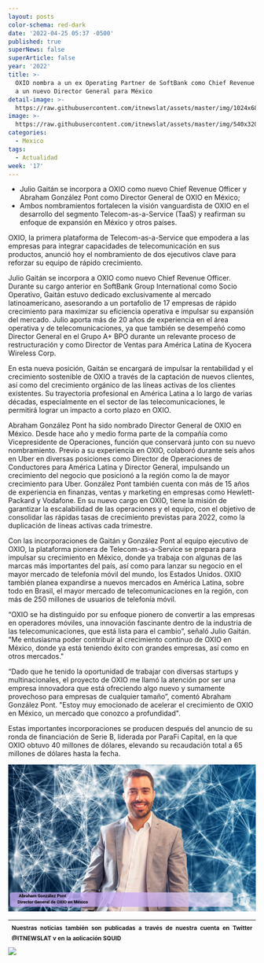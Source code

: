 ```yaml
---
layout: posts
color-schema: red-dark
date: '2022-04-25 05:37 -0500'
published: true
superNews: false
superArticle: false
year: '2022'
title: >-
  OXIO nombra a un ex Operating Partner de SoftBank como Chief Revenue Officer y
  a un nuevo Director General para México
detail-image: >-
  https://raw.githubusercontent.com/itnewslat/assets/master/img/1024x680/Abraham-Gonzalez-Pont-g.jpg
image: >-
  https://raw.githubusercontent.com/itnewslat/assets/master/img/540x320/Abraham-Gonzalez-Pont-p.jpg
categories:
  - Mexico
tags:
  - Actualidad
week: '17'
---
```

- Julio Gaitán se incorpora a OXIO como nuevo Chief Revenue Officer y Abraham González Pont como Director General de OXIO en México;
- Ambos nombramientos fortalecen la visión vanguardista de OXIO en el desarrollo del segmento Telecom-as-a-Service (TaaS) y reafirman su enfoque de expansión en México y otros países.

OXIO, la primera plataforma de Telecom-as-a-Service que empodera a las empresas para integrar capacidades de telecomunicación en sus productos, anunció hoy el nombramiento de dos ejecutivos clave para reforzar su equipo de rápido crecimiento.

Julio Gaitán se incorpora a OXIO como nuevo Chief Revenue Officer. Durante su cargo anterior en SoftBank Group International como Socio Operativo, Gaitán estuvo dedicado exclusivamente al mercado latinoamericano, asesorando a un portafolio de 17 empresas de rápido crecimiento para maximizar su eficiencia operativa e impulsar su expansión del mercado. Julio aporta más de 20 años de experiencia en el área operativa y de telecomunicaciones, ya que también se desempeñó como Director General en el Grupo A+ BPO durante un relevante proceso de restructuración y como Director de Ventas para América Latina de Kyocera Wireless Corp.

En esta nueva posición, Gaitán se encargará de impulsar la rentabilidad y el crecimiento sostenible de OXIO a través de la captación de nuevos clientes, así como del crecimiento orgánico de las líneas activas de los clientes existentes. Su trayectoria profesional en América Latina a lo largo de varias décadas, especialmente en el sector de las telecomunicaciones, le permitirá lograr un impacto a corto plazo en OXIO.

Abraham González Pont ha sido nombrado Director General de OXIO en México. Desde hace año y medio forma parte de la compañía como Vicepresidente de Operaciones, función que conservará junto con su nuevo nombramiento. Previo a su experiencia en OXIO, colaboró durante seis años en Uber en diversas posiciones como Director de Operaciones de Conductores para América Latina y Director General, impulsando un crecimiento del negocio que posicionó a la región como la de mayor crecimiento para Uber. González Pont también cuenta con más de 15 años de experiencia en finanzas, ventas y marketing en empresas como Hewlett-Packard y Vodafone. En su nuevo cargo en OXIO, tiene la misión de garantizar la escalabilidad de las operaciones y el equipo, con el objetivo de consolidar las rápidas tasas de crecimiento previstas para 2022, como la duplicación de líneas activas cada trimestre.

Con las incorporaciones de Gaitán y González Pont al equipo ejecutivo de OXIO, la plataforma pionera de Telecom-as-a-Service se prepara para impulsar su crecimiento en México, donde ya trabaja con algunas de las marcas más importantes del país, así como para lanzar su negocio en el mayor mercado de telefonía móvil del mundo, los Estados Unidos. OXIO también planea expandirse a nuevos mercados en América Latina, sobre todo en Brasil, el mayor mercado de telecomunicaciones en la región, con más de 250 millones de usuarios de telefonía móvil.

“OXIO se ha distinguido por su enfoque pionero de convertir a las empresas en operadores móviles, una innovación fascinante dentro de la industria de las telecomunicaciones, que está lista para el cambio”, señaló Julio Gaitán. "Me entusiasma poder contribuir al crecimiento continuo de OXIO en México, donde ya está teniendo éxito con grandes empresas, así como en otros mercados."

“Dado que he tenido la oportunidad de trabajar con diversas startups y multinacionales, el proyecto de OXIO me llamó la atención por ser una empresa innovadora que está ofreciendo algo nuevo y sumamente provechoso para empresas de cualquier tamaño”, comentó Abraham González Pont. "Estoy muy emocionado de acelerar el crecimiento de OXIO en México, un mercado que conozco a profundidad".

Estas importantes incorporaciones se producen después del anuncio de su ronda de financiación de Serie B, liderada por ParaFi Capital, en la que OXIO obtuvo 40 millones de dólares, elevando su recaudación total a 65 millones de dólares hasta la fecha.

![](https://raw.githubusercontent.com/itnewslat/assets/master/img/540x320/Abraham-Gonzalez-Pont-p.jpg)

<table style="height: 42px;" width="569">
<tbody>
<tr>
<td style="text-align: justify;"><sub><strong>Nuestras noticias también son publicadas a través de nuestra cuenta en Twitter <a href="https://twitter.com/itnewslat?lang=es">@ITNEWSLAT</a> y en la aplicación <a href="https://squidapp.co/en/">SQUID</a></strong></sub></td>
</tr>
</tbody>
</table>

<img src="https://tracker.metricool.com/c3po.jpg?hash=56f88a41e39ab42c063cc51676587a04"/>